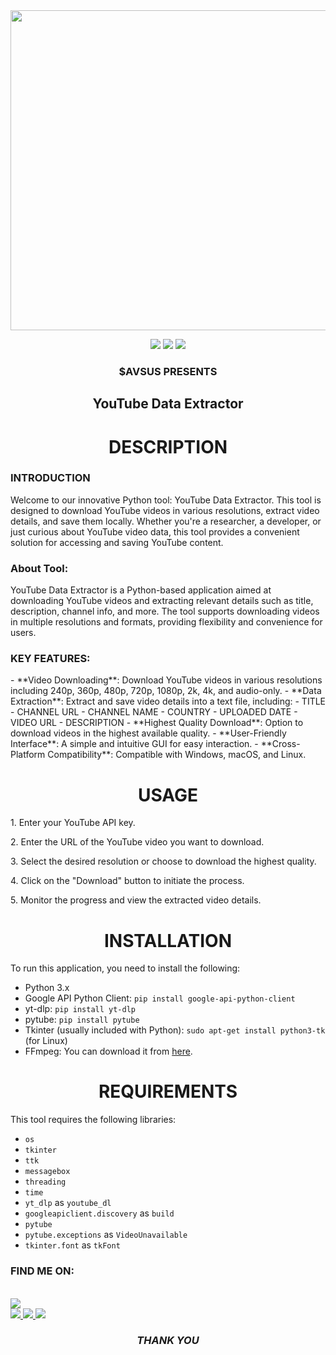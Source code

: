 <div align="center">
  <img border-radius="15px" src="https://github.com/kanishkaminecraft/ytdata/assets/113976869/96203203-fb19-446d-bdee-48c5e8e292c0" width="512" height="512"/>
  <p align="center">
    <img src="https://img.shields.io/badge/Version-1.0-red?style=for-the-badge">
    <a href="https://www.instagram.com/aaryaaashu00/" target="_blank"><img src="https://img.shields.io/badge/IG-%40$AVSUS-red?style=for-the-badge&logo=instagram"></a>
    <a href="https://discord.gg/M45DuEN5nH" target="_blank"><img src="https://img.shields.io/badge/-discord-blue?style=for-the-badge&logo=discord"></a>
  </p>
  <p align="center">
    <h3 align="center"><b>$AVSUS PRESENTS</b></h3>
    <h2 align="center">YouTube Data Extractor</h2> 
  </p>
  <h1 align="center">DESCRIPTION</h1>
  <h3 align="left">INTRODUCTION</h3>
  <p align="left">
    Welcome to our innovative Python tool: YouTube Data Extractor. This tool is designed to download YouTube videos in various resolutions, extract video details, and save them locally. Whether you're a researcher, a developer, or just curious about YouTube video data, this tool provides a convenient solution for accessing and saving YouTube content.
  </p>
  <h3 align="left">About Tool:</h3>
  <p align="left">
    YouTube Data Extractor is a Python-based application aimed at downloading YouTube videos and extracting relevant details such as title, description, channel info, and more. The tool supports downloading videos in multiple resolutions and formats, providing flexibility and convenience for users.
  </p>
  <h3 align="left">KEY FEATURES:</h3>
  <p align="left">
    - **Video Downloading**: Download YouTube videos in various resolutions including 240p, 360p, 480p, 720p, 1080p, 2k, 4k, and audio-only.
    - **Data Extraction**: Extract and save video details into a text file, including:
      - TITLE
      - CHANNEL URL
      - CHANNEL NAME
      - COUNTRY
      - UPLOADED DATE
      - VIDEO URL
      - DESCRIPTION
    - **Highest Quality Download**: Option to download videos in the highest available quality.
    - **User-Friendly Interface**: A simple and intuitive GUI for easy interaction.
    - **Cross-Platform Compatibility**: Compatible with Windows, macOS, and Linux.
  </p>
  <h1 align="center">USAGE</h1>
  <div align="center">
    <p align="left">1. Enter your YouTube API key.</p>
    <p align="left">2. Enter the URL of the YouTube video you want to download.</p>
    <p align="left">3. Select the desired resolution or choose to download the highest quality.</p>
    <p align="left">4. Click on the "Download" button to initiate the process.</p>
    <p align="left">5. Monitor the progress and view the extracted video details.</p>
  </div>
  <h1 align="center">INSTALLATION</h1>
  <p align="left">
    To run this application, you need to install the following:
  </p>
  <ul align="left">
    <li>Python 3.x</li>
    <li>Google API Python Client: <code>pip install google-api-python-client</code></li>
    <li>yt-dlp: <code>pip install yt-dlp</code></li>
    <li>pytube: <code>pip install pytube</code></li>
    <li>Tkinter (usually included with Python): <code>sudo apt-get install python3-tk</code> (for Linux)</li>
    <li>FFmpeg: You can download it from <a href="https://ffmpeg.org/download.html" target="_blank">here</a>.</li>
  </ul>
  <h1 align="center">REQUIREMENTS</h1>
  <p align="left">
    This tool requires the following libraries:
  </p>
  <ul align="left">
    <li><code>os</code></li>
    <li><code>tkinter</code></li>
    <li><code>ttk</code></li>
    <li><code>messagebox</code></li>
    <li><code>threading</code></li>
    <li><code>time</code></li>
    <li><code>yt_dlp</code> as <code>youtube_dl</code></li>
    <li><code>googleapiclient.discovery</code> as <code>build</code></li>
    <li><code>pytube</code></li>
    <li><code>pytube.exceptions</code> as <code>VideoUnavailable</code></li>
    <li><code>tkinter.font</code> as <code>tkFont</code></li>
  </ul>
  <h3 align="left">FIND ME ON:</h3>
  <p align="left">
    <br>
    <a href="https://discord.gg/M45DuEN5nH">
      <img src="https://invidget.switchblade.xyz/M45DuEN5nH">
    </a>
    <br>
    <a href="https://github.com/kanishkaminecraft" target="_blank">
      <img src="https://img.shields.io/badge/$AVSUS-green?style=for-the-badge&logo=github">
    </a>
    <a href="https://www.instagram.com/aaryaaashu00/" target="_blank">
      <img src="https://img.shields.io/badge/IG-%40$AVSUS-red?style=for-the-badge&logo=instagram">
    </a>
    <a href="https://www.youtube.com/channel/UCFL-IX_rxNY_AIFdYq4QtWw" target="_blank">
      <img src="https://img.shields.io/badge/YT-%40$AVSUS-red?style=for-the-badge&logo=youtube">
    </a>
  </p>
  <h3 align="center"><i>THANK YOU</i></h3>
</div>
